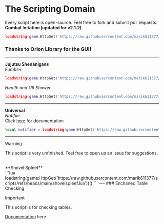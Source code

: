 # The Scripting Domain
Every script here is open-source. Feel free to fork and submit pull requests.
<br/>
**Combat Initation (updated for v2.1.2)**
```lua
loadstring(game:HttpGet('https://raw.githubusercontent.com/marik611377/scripts/main/combatinitation.lua'))()
```
### Thanks to Orion Library for the GUI!
---
**Jujutsu Shenanigans**
<br/>
*Fumbler*
```lua
loadstring(game:HttpGet('https://raw.githubusercontent.com/marik611377/scripts/refs/heads/main/jjsfumbler.txt'))()
```

*Health and Ult Shower*

```lua
loadstring(game:HttpGet('https://raw.githubusercontent.com/marik611377/scripts/refs/heads/main/jjsshower.txt'))()
```
---
**Universal**
<br/>
*Notifier*
<br/>
Click [here](https://abcdefg-1.gitbook.io/documents/notifier/information) for documentation

```lua
local notifier = loadstring(game:HttpGet('https://raw.githubusercontent.com/marik611377/scripts/refs/heads/main/notifier.lua'))()
```

---
> [!WARNING]
> This script is very unfinished. Feel free to open up an issue for suggestions.
<br/>
**Shovel Spleef**
<br/>
```lua
loadstring(game:HttpGet('https://raw.githubusercontent.com/marik611377/scripts/refs/heads/main/shovelspleef.lua'))()
```
---
### Enchaned Table Checking

> [!IMPORTANT]
> This script is for checking tables.

[Documentation](https://abcdefg-1.gitbook.io/documents/enhanced-table-checking/information) here
